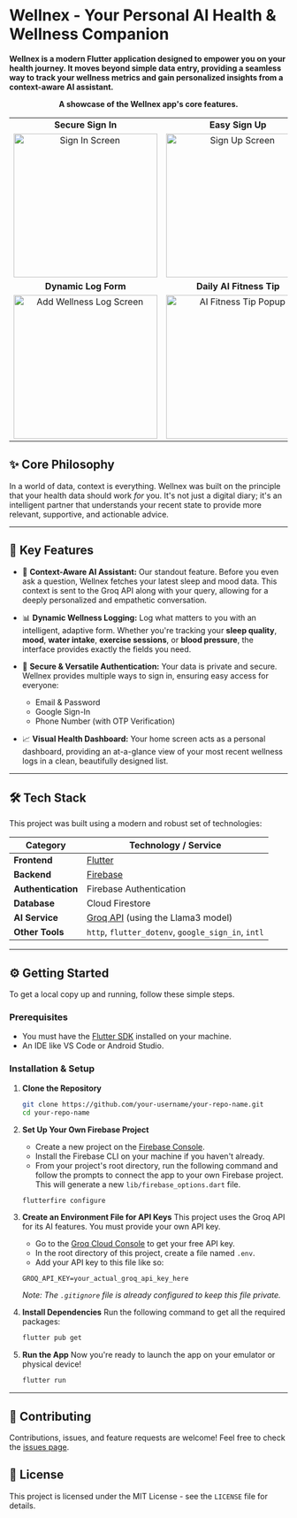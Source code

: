# Wellnex - Your Personal AI Health & Wellness Companion

**Wellnex is a modern Flutter application designed to empower you on your health journey. It moves beyond simple data entry, providing a seamless way to track your wellness metrics and gain personalized insights from a context-aware AI assistant.**

<!-- You can replace this link with a GIF or screenshot of your app! -->
<p align="center">
  <b>A showcase of the Wellnex app's core features.</b>
</p>

<table align="center">
  <!-- First Row of Images -->
  <tr align="center">
    <td><b>Secure Sign In</b></td>
    <td><b>Easy Sign Up</b></td>
    <td><b>Home Dashboard</b></td>
  </tr>
  <tr align="center">
    <td><img src="https://github.com/user-attachments/assets/fc30b61e-af99-42a5-b71c-50908e93937d" alt="Sign In Screen" width="260"></td>
    <td><img src="https://github.com/user-attachments/assets/6a671e20-69b5-43bb-9ffe-8a7977eab49d" alt="Sign Up Screen" width="260"></td>
    <td><img src="https://github.com/user-attachments/assets/ccdc6ade-ed52-4f45-b023-634dff36da21" alt="Home Dashboard" width="260"></td>
  </tr>
  <!-- Second Row of Images -->
  <tr align="center">
    <td><b>Dynamic Log Form</b></td>
    <td><b>Daily AI Fitness Tip</b></td>
    <td><b>Contextual AI Chat</b></td>
  </tr>
  <tr align="center">
    <td><img src="https://github.com/user-attachments/assets/80e65774-c157-41ab-96e4-d0dda6850b8c" alt="Add Wellness Log Screen" width="260"></td>
    <td><img src="https://github.com/user-attachments/assets/a58cfbad-247d-461f-9455-ef41036945f0" alt="AI Fitness Tip Popup" width="260"></td>
    <td><img src="https://github.com/user-attachments/assets/ca32aea5-500a-41f6-af04-aebe7e7e4261" alt="AI Chat Screen" width="260"></td>
  </tr>
</table>

## ✨ Core Philosophy

In a world of data, context is everything. Wellnex was built on the principle that your health data should work *for* you. It's not just a digital diary; it's an intelligent partner that understands your recent state to provide more relevant, supportive, and actionable advice.

---

## 🚀 Key Features

*   🧠 **Context-Aware AI Assistant:** Our standout feature. Before you even ask a question, Wellnex fetches your latest sleep and mood data. This context is sent to the Groq API along with your query, allowing for a deeply personalized and empathetic conversation.

*   📊 **Dynamic Wellness Logging:** Log what matters to you with an intelligent, adaptive form. Whether you're tracking your **sleep quality**, **mood**, **water intake**, **exercise sessions**, or **blood pressure**, the interface provides exactly the fields you need.

*   🔐 **Secure & Versatile Authentication:** Your data is private and secure. Wellnex provides multiple ways to sign in, ensuring easy access for everyone:
    *   Email & Password
    *   Google Sign-In
    *   Phone Number (with OTP Verification)

*   📈 **Visual Health Dashboard:** Your home screen acts as a personal dashboard, providing an at-a-glance view of your most recent wellness logs in a clean, beautifully designed list.

---

## 🛠️ Tech Stack

This project was built using a modern and robust set of technologies:

| Category          | Technology / Service                                     |
| ----------------- | -------------------------------------------------------- |
| **Frontend**      | [Flutter](https://flutter.dev/)                          |
| **Backend**       | [Firebase](https://firebase.google.com/)                 |
| **Authentication**| Firebase Authentication                                  |
| **Database**      | Cloud Firestore                                          |
| **AI Service**    | [Groq API](https://groq.com/) (using the Llama3 model)   |
| **Other Tools**   | `http`, `flutter_dotenv`, `google_sign_in`, `intl`       |

---

## ⚙️ Getting Started

To get a local copy up and running, follow these simple steps.

### Prerequisites

*   You must have the [Flutter SDK](https://flutter.dev/docs/get-started/install) installed on your machine.
*   An IDE like VS Code or Android Studio.

### Installation & Setup

1.  **Clone the Repository**
    ```sh
    git clone https://github.com/your-username/your-repo-name.git
    cd your-repo-name
    ```

2.  **Set Up Your Own Firebase Project**
    *   Create a new project on the [Firebase Console](https://console.firebase.google.com/).
    *   Install the Firebase CLI on your machine if you haven't already.
    *   From your project's root directory, run the following command and follow the prompts to connect the app to your own Firebase project. This will generate a new `lib/firebase_options.dart` file.
      ```sh
      flutterfire configure
      ```

3.  **Create an Environment File for API Keys**
    This project uses the Groq API for its AI features. You must provide your own API key.
    *   Go to the [Groq Cloud Console](https://console.groq.com/keys) to get your free API key.
    *   In the root directory of this project, create a file named `.env`.
    *   Add your API key to this file like so:
      ```
      GROQ_API_KEY=your_actual_groq_api_key_here
      ```
      _Note: The `.gitignore` file is already configured to keep this file private._

4.  **Install Dependencies**
    Run the following command to get all the required packages:
    ```sh
    flutter pub get
    ```

5.  **Run the App**
    Now you're ready to launch the app on your emulator or physical device!
    ```sh
    flutter run
    ```

---

## 🤝 Contributing

Contributions, issues, and feature requests are welcome! Feel free to check the [issues page](https://github.com/your-username/your-repo-name/issues).

## 📄 License

This project is licensed under the MIT License - see the `LICENSE` file for details.
